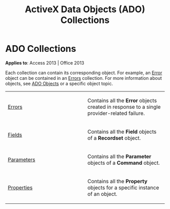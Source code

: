 ﻿---
title: ActiveX Data Objects (ADO) Collections
TOCTitle: ADO Collections
ms:assetid: a57e4c0c-d043-edb8-1bbe-5b7b437a8150
ms:mtpsurl: https://msdn.microsoft.com/library/JJ249769(v=office.15)
ms:contentKeyID: 48546833
ms.date: 09/18/2015
mtps_version: v=office.15
---

# ADO Collections


**Applies to**: Access 2013 | Office 2013

Each collection can contain its corresponding object. For example, an [Error](error-object-ado.md) object can be contained in an [Errors](errors-collection-ado.md) collection. For more information about objects, see [ADO Objects](ado-objects-and-interfaces.md) or a specific object topic.

<table>
<colgroup>
<col style="width: 50%" />
<col style="width: 50%" />
</colgroup>
<tbody>
<tr class="odd">
<td><p><a href="errors-collection-ado.md">Errors</a></p></td>
<td><p>Contains all the <strong>Error</strong> objects created in response to a single provider-related failure.</p></td>
</tr>
<tr class="even">
<td><p><a href="fields-collection-ado.md">Fields</a></p></td>
<td><p>Contains all the <strong>Field</strong> objects of a <strong>Recordset</strong> object.</p></td>
</tr>
<tr class="odd">
<td><p><a href="parameters-collection-ado.md">Parameters</a></p></td>
<td><p>Contains all the <strong>Parameter</strong> objects of a <strong>Command</strong> object.</p></td>
</tr>
<tr class="even">
<td><p><a href="properties-collection-ado.md">Properties</a></p></td>
<td><p>Contains all the <strong>Property</strong> objects for a specific instance of an object.</p></td>
</tr>
</tbody>
</table>

